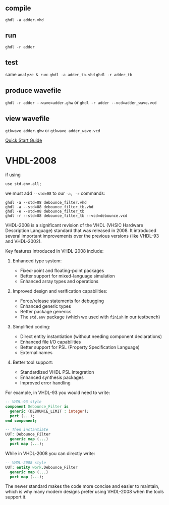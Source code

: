 ## compile 
`ghdl -a adder.vhd`

## run
`ghdl -r adder`

## test
same `analyze & run`: 
`ghdl -a adder_tb.vhd` 
`ghdl -r adder_tb`

## produce wavefile 
`ghdl -r adder --wave=adder.ghw`
or 
`ghdl -r adder --vcd=adder_wave.vcd`

## view wavefile 
`gtkwave adder.ghw`
or 
`gtkwave adder_wave.vcd`

[Quick Start Guide](https://ghdl.github.io/ghdl/quick_start/index.html)
# VHDL-2008
if using
```
use std.env.all;
```
we must add `--std=08` to our `-a, -r` commands:

```
ghdl -a --std=08 debounce_filter.vhd
ghdl -a --std=08 debounce_filter_tb.vhd
ghdl -e --std=08 debounce_filter_tb
ghdl -r --std=08 debounce_filter_tb --vcd=debounce.vcd
```

VHDL-2008 is a significant revision of the VHDL (VHSIC Hardware Description Language) standard that was released in 2008. It introduced several important improvements over the previous versions (like VHDL-93 and VHDL-2002).

Key features introduced in VHDL-2008 include:

1. Enhanced type system:
   - Fixed-point and floating-point packages
   - Better support for mixed-language simulation
   - Enhanced array types and operations

2. Improved design and verification capabilities:
   - Force/release statements for debugging
   - Enhanced generic types
   - Better package generics
   - The `std.env` package (which we used with `finish` in our testbench)

3. Simplified coding:
   - Direct entity instantiation (without needing component declarations)
   - Enhanced file I/O capabilities
   - Better support for PSL (Property Specification Language)
   - External names

4. Better tool support:
   - Standardized VHDL PSL integration
   - Enhanced synthesis packages
   - Improved error handling

For example, in VHDL-93 you would need to write:
```vhdl
-- VHDL-93 style
component Debounce_Filter is
  generic (DEBOUNCE_LIMIT : integer);
  port (...);
end component;

-- Then instantiate
UUT: Debounce_Filter 
  generic map (...)
  port map (...);
```

While in VHDL-2008 you can directly write:
```vhdl
-- VHDL-2008 style
UUT: entity work.Debounce_Filter
  generic map (...)
  port map (...);
```

The newer standard makes the code more concise and easier to maintain, which is why many modern designs prefer using VHDL-2008 when the tools support it.
